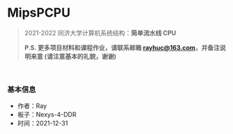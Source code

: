 # MipsPCPU
> 2021-2022 同济大学计算机系统结构：**简单流水线 CPU**
>
> **P.S. 更多项目材料和课程作业，请联系邮箱 rayhuc@163.com，并备注说明来意 (请注意基本的礼貌，谢谢)**

<br/>

### 基本信息

- 作者：Ray
- 板子：Nexys-4-DDR
- 时间：2021-12-31
